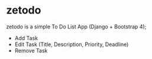 # zetodo
zetodo is a simple To Do List App (Django + Bootstrap 4);
+ Add Task
+ Edit Task (Title, Description, Priority, Deadline)
+ Remove Task

